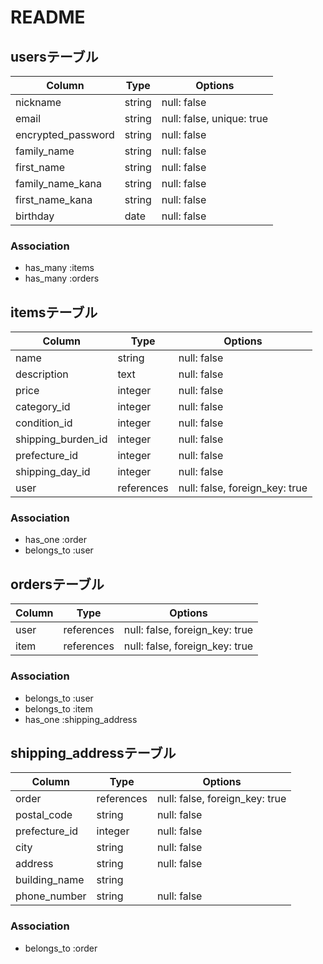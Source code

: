 # README

## usersテーブル

|Column            |Type  |Options                   |
|------------------|------|--------------------------|
|nickname          |string|null: false               |
|email             |string|null: false, unique: true|
|encrypted_password|string|null: false               |
|family_name       |string|null: false               |
|first_name        |string|null: false               |
|family_name_kana  |string|null: false               |
|first_name_kana   |string|null: false               |
|birthday          |date  |null: false               |

### Association
- has_many :items
- has_many :orders


## itemsテーブル

|Column            |Type      |Options                       |
|------------------|----------|------------------------------|
|name              |string    |null: false                   |
|description       |text      |null: false                   |
|price             |integer   |null: false                   |
|category_id       |integer   |null: false                   |
|condition_id      |integer   |null: false                   |
|shipping_burden_id|integer   |null: false                   |
|prefecture_id     |integer   |null: false                   |
|shipping_day_id   |integer   |null: false                   |
|user              |references|null: false, foreign_key: true|

### Association
- has_one :order
- belongs_to :user

## ordersテーブル

|Column |Type      |Options                       |
|-------|----------|------------------------------|
|user   |references|null: false, foreign_key: true|
|item   |references|null: false, foreign_key: true|

### Association

- belongs_to :user
- belongs_to :item
- has_one :shipping_address


## shipping_addressテーブル

|Column       |Type      |Options                       |
|-------------|----------|------------------------------|
|order        |references|null: false, foreign_key: true|
|postal_code  |string    |null: false                   |
|prefecture_id|integer   |null: false                   |
|city         |string    |null: false                   |
|address      |string    |null: false                   |
|building_name|string    |                              |
|phone_number |string    |null: false                   |

### Association

- belongs_to :order